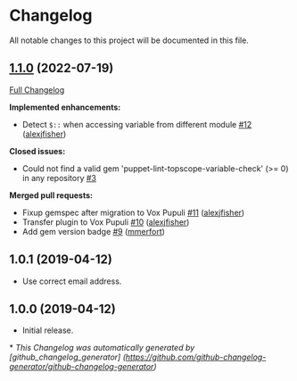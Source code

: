 # Changelog

All notable changes to this project will be documented in this file.

## [1.1.0](https://github.com/voxpupuli/puppet-lint-topscope-variable-check/tree/1.1.0) (2022-07-19)

[Full Changelog](https://github.com/voxpupuli/puppet-lint-topscope-variable-check/compare/1.0.1...1.1.0)

**Implemented enhancements:**

- Detect `$::` when accessing variable from different module [\#12](https://github.com/voxpupuli/puppet-lint-topscope-variable-check/pull/12) ([alexjfisher](https://github.com/alexjfisher))

**Closed issues:**

- Could not find a valid gem 'puppet-lint-topscope-variable-check' \(\>= 0\) in any repository [\#3](https://github.com/voxpupuli/puppet-lint-topscope-variable-check/issues/3)

**Merged pull requests:**

- Fixup gemspec after migration to Vox Pupuli [\#11](https://github.com/voxpupuli/puppet-lint-topscope-variable-check/pull/11) ([alexjfisher](https://github.com/alexjfisher))
- Transfer plugin to Vox Pupuli [\#10](https://github.com/voxpupuli/puppet-lint-topscope-variable-check/pull/10) ([alexjfisher](https://github.com/alexjfisher))
- Add gem version badge [\#9](https://github.com/voxpupuli/puppet-lint-topscope-variable-check/pull/9) ([mmerfort](https://github.com/mmerfort))

## 1.0.1 (2019-04-12)

* Use correct email address.

## 1.0.0 (2019-04-12)

* Initial release.


\* *This Changelog was automatically generated       by [github_changelog_generator]      (https://github.com/github-changelog-generator/github-changelog-generator)*
